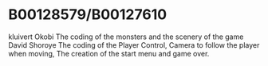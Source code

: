 # B00128579/B00127610
kluivert Okobi
The coding of the monsters and the scenery of the game
David Shoroye
The coding of the Player Control, Camera to follow the player when moving, The creation of the start menu and game over.
 
